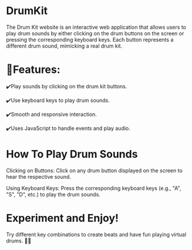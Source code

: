 # DrumKit 
The Drum Kit website is an interactive web application that allows users to play drum sounds by either clicking on the drum buttons on the screen or pressing the corresponding keyboard keys. Each button represents a different drum sound, mimicking a real drum kit.

# 🔹Features:

✔️Play sounds by clicking on the drum kit buttons.

✔️Use keyboard keys to play drum sounds.

✔️Smooth and responsive interaction.

✔️Uses JavaScript to handle events and play audio.

# How To Play Drum Sounds

Clicking on Buttons: 
Click on any drum button displayed on the screen to hear the respective sound.

Using Keyboard Keys:
Press the corresponding keyboard keys (e.g., "A", "S", "D", etc.) to play the drum sounds.

# Experiment and Enjoy!
Try different key combinations to create beats and have fun playing virtual drums. 🎵🥁


